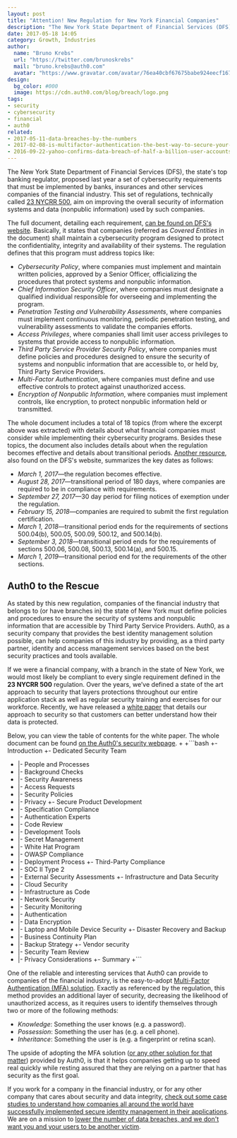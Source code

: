 ```yaml
---
layout: post
title: "Attention! New Regulation for New York Financial Companies"
description: "The New York State Department of Financial Services (DFS) has issued a new regulation that defines cybersecurity requirements for financial companies."
date: 2017-05-18 14:05
category: Growth, Industries
author:
  name: "Bruno Krebs"
  url: "https://twitter.com/brunoskrebs"
  mail: "bruno.krebs@auth0.com"
  avatar: "https://www.gravatar.com/avatar/76ea40cbf67675babe924eecf167b9b8?s=60"
design:
  bg_color: #000
  image: https://cdn.auth0.com/blog/breach/logo.png
tags:
- security
- cybersecurity
- financial
- auth0
related:
- 2017-05-11-data-breaches-by-the-numbers
- 2017-02-08-is-multifactor-authentication-the-best-way-to-secure-your-accounts-myths-and-reality
- 2016-09-22-yahoo-confirms-data-breach-of-half-a-billion-user-accounts
---
```


The New York State Department of Financial Services (DFS), the state's top banking regulator, proposed last year a set of cybersecurity requirements that must be implemented by banks, insurances and other services companies of the financial industry. This set of regulations, technically called [23 NYCRR 500](http://www.dfs.ny.gov/legal/regulations/adoptions/dfsrf500txt.pdf), aim on improving the overall security of information systems and data (nonpublic information) used by such companies.

The full document, detailing each requirement, [can be found on DFS's website](http://www.dfs.ny.gov/legal/regulations/adoptions/dfsrf500txt.pdf). Basically, it states that companies (referred as *Covered Entities* in the document) shall maintain a cybersecurity program designed to protect the confidentiality, integrity and availability of their systems. The regulation defines that this program must address topics like:

- *Cybersecurity Policy*, where companies must implement and maintain written policies,
approved by a Senior Officer, officializing the procedures that protect systems and nonpublic information.
- *Chief Information Security Officer*, where companies must designate a qualified individual
responsible for overseeing and implementing the program.
- *Penetration Testing and Vulnerability Assessments*, where companies must implement continuous monitoring, periodic penetration testing, and vulnerability assessments to validate the companies efforts.
- *Access Privileges*, where companies shall limit user access privileges to systems that provide access to nonpublic information.
- *Third Party Service Provider Security Policy*, where companies must define policies and
procedures designed to ensure the security of systems and nonpublic information that are accessible
to, or held by, Third Party Service Providers.
- *Multi-Factor Authentication*, where companies must define and use effective
controls to protect against unauthorized access.
- *Encryption of Nonpublic Information*, where companies must implement controls, like encryption, to protect nonpublic information held or transmitted.

The whole document includes a total of 18 topics (from where the excerpt above was extracted) with details about what financial companies must consider while implementing their cybersecurity programs. Besides these topics, the document also includes details about when the regulation becomes effective and details about transitional periods. [Another resource](http://www.dfs.ny.gov/about/cybersecurity.htm), also found on the DFS's website, summarizes the key dates as follows:

- *March 1, 2017*—the regulation becomes effective.
- *August 28, 2017*—transitional period of 180 days, where companies are required to be in compliance with requirements.
- *September 27, 2017*—30 day period for filing notices of exemption under the regulation.
- *February 15, 2018*—companies are required to submit the first regulation certification.
- *March 1, 2018*—transitional period ends for the requirements of sections 500.04(b), 500.05, 500.09, 500.12, and 500.14(b).
- *September 3, 2018*—transitional period ends for the requirements of sections 500.06, 500.08, 500.13, 500.14(a), and 500.15.
- *March 1, 2019*—transitional period end for the requirements of the other sections.

## Auth0 to the Rescue

As stated by this new regulation, companies of the financial industry that belongs to (or have branches in) the state of New York must define policies and procedures to ensure the security of systems and nonpublic information that are accessible by Third Party Service Providers. Auth0, as a security company that provides the best identity management solution possible, can help companies of this industry by providing, as a third party partner, identity and access management services based on the best security practices and tools available.

If we were a financial company, with a branch in the state of New York, we would most likely be compliant to every single requirement defined in the **23 NYCRR 500** regulation. Over the years, we’ve defined a state of the art approach to security that layers protections throughout our entire application stack as well as regular security training and exercises for our workforce. Recently, we have released a [white paper](https://auth0.com/security) that details our approach to security so that customers can better understand how their data is protected.

Below, you can view the table of contents for the white paper. The whole document can be found [on the Auth0's security webpage](https://auth0.com/security).
 +
 +```bash
 +- Introduction
 +- Dedicated Security Team
 +  |- People and Processes
 +  |- Background Checks
 +  |- Security Awareness
 +  |- Access Requests
 +  |- Security Policies
 +  |- Privacy
 +- Secure Product Development
 +  |- Specification Compliance
 +  |- Authentication Experts
 +  |- Code Review
 +  |- Development Tools
 +  |- Secret Management
 +  |- White Hat Program
 +  |- OWASP Compliance
 +  |- Deployment Process
 +- Third-Party Compliance
 +  |- SOC II Type 2
 +  |- External Security Assessments
 +- Infrastructure and Data Security
 +  |- Cloud Security
 +  |- Infrastructure as Code
 +  |- Network Security
 +  |- Security Monitoring
 +  |- Authentication
 +  |- Data Encryption
 +  |- Laptop and Mobile Device Security
 +- Disaster Recovery and Backup
 +  |- Business Continuity Plan
 +  |- Backup Strategy
 +- Vendor security
 +  |- Security Team Review
 +  |- Privacy Considerations
 +- Summary
 +```

One of the reliable and interesting services that Auth0 can provide to companies of the financial industry, is the easy-to-adopt [Multi-Factor Authentication (MFA) solution](https://auth0.com/docs/multifactor-authentication). Exactly as referenced by the regulation, this method provides an additional layer of security, decreasing the likelihood of unauthorized access, as it requires users to identify themselves through two or more of the following methods:

- *Knowledge*: Something the user knows (e.g. a password).
- *Possession*: Something the user has (e.g. a cell phone).
- *Inheritance*: Something the user is (e.g. a fingerprint or retina scan).

The upside of adopting the MFA solution ([or any other solution for that matter](https://auth0.com/b2b-enterprise-identity-management)) provided by Auth0, is that it helps companies getting up to speed real quickly while resting assured that they are relying on a partner that has security as the first goal.

If you work for a company in the financial industry, or for any other company that cares about security and data integrity, [check out some case studies to understand how companies all around the world have successfully implemented secure identity management in their applications](https://auth0.com/b2b-enterprise-identity-management). We are on a mission to [lower the number of data breaches, and we don't want you and your users to be another victim](https://auth0.com/blog/data-breaches-by-the-numbers/).
